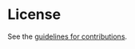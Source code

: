 # License

See the
[guidelines for contributions](https://github.com/o-pylypenko/draft-evans-opsawg-ipfix-discard-class-ie/blob/main/CONTRIBUTING.md).
